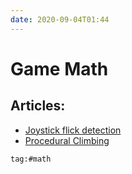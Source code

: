```yaml
---
date: 2020-09-04T01:44
---
```

# Game Math

## Articles:
- [Joystick flick detection](https://www.reddit.com/r/Unity3D/comments/34ekf5/joystick_flick_it_controls_like_ea_skate/)
- [Procedural Climbing](https://www.uproomgames.com/dev-log/procedural-climbing)

```query
tag:#math
```